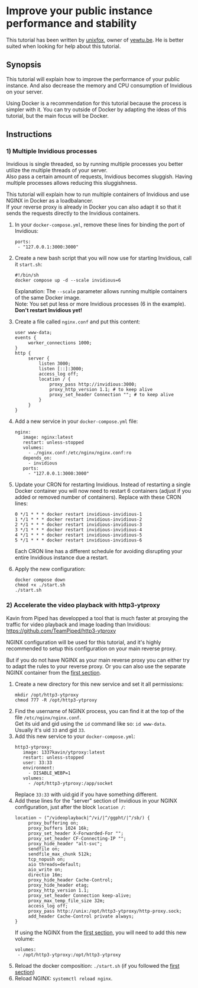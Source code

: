 # Improve your public instance performance and stability

This tutorial has been written by [unixfox](https://github.com/unixfox), owner of [yewtu.be](https://yewtu.be/). He is better suited when looking for help about this tutorial.

## Synopsis

This tutorial will explain how to improve the performance of your public instance. And also decrease the memory and CPU consumption of Invidious on your server.

Using Docker is a recommendation for this tutorial because the process is simpler with it. You can try outside of Docker by adapting the ideas of this tutorial, but the main focus will be Docker.

## Instructions

### 1) Multiple Invidious processes

Invidious is single threaded, so by running multiple processes you better utilize the multiple threads of your server.  
Also pass a certain amount of requests, Invidious becomes sluggish. Having multiple processes allows reducing this sluggishness.

This tutorial will explain how to run multiple containers of Invidious and use NGINX in Docker as a loadbalancer.  
If your reverse proxy is already in Docker you can also adapt it so that it sends the requests directly to the Invidious containers.

1. In your `docker-compose.yml`, remove these lines for binding the port of Invidious:
   ```
   ports:
    - "127.0.0.1:3000:3000"
   ```
2. Create a new bash script that you will now use for starting Invidious, call it `start.sh`:
   ```
   #!/bin/sh
   docker compose up -d --scale invidious=6
   ```
   Explanation: The `--scale` parameter allows running multiple containers of the same Docker image.  
   Note: You set put less or more Invidious processes (6 in the example).  
   **Don't restart Invidious yet!**
3. Create a file called `nginx.conf` and put this content:
   ```
   user www-data;
   events {
        worker_connections 1000;
   }
   http {
        server {
            listen 3000;
            listen [::]:3000;
            access_log off;
            location / {
                proxy_pass http://invidious:3000;
                proxy_http_version 1.1; # to keep alive
                proxy_set_header Connection ""; # to keep alive
            }
        }
   }
   ```
4. Add a new service in your `docker-compose.yml` file:
   ```
   nginx:
      image: nginx:latest
      restart: unless-stopped
      volumes:
        - ./nginx.conf:/etc/nginx/nginx.conf:ro
      depends_on:
        - invidious
      ports:
        - "127.0.0.1:3000:3000"
   ```

5. Update your CRON for restarting Invidious.
   Instead of restarting a single Docker container you will now need to restart 6 containers (adjust if you added or removed number of containers).
   Replace with these CRON lines:
   ```
   0 */1 * * * docker restart invidious-invidious-1
   1 */1 * * * docker restart invidious-invidious-2
   2 */1 * * * docker restart invidious-invidious-3
   3 */1 * * * docker restart invidious-invidious-4
   4 */1 * * * docker restart invidious-invidious-5
   5 */1 * * * docker restart invidious-invidious-6
   ```
   Each CRON line has a different schedule for avoiding disrupting your entire Invidious instance due a restart.
6. Apply the new configuration:
   ```
   docker compose down
   chmod +x ./start.sh
   ./start.sh
   ```

### 2) Accelerate the video playback with http3-ytproxy

Kavin from Piped has developped a tool that is much faster at proxying the traffic for video playback and image loading than Invidious: https://github.com/TeamPiped/http3-ytproxy

NGINX configuration will be used for this tutorial, and it's highly recommended to setup this configuration on your main reverse proxy.

But if you do not have NGINX as your main reverse proxy you can either try to adapt the rules to your reverse proxy. Or you can also use the separate NGINX container from the [first section](#1-multiple-invidious-processes).

1. Create a new directory for this new service and set it all permissions:
   ```
   mkdir /opt/http3-ytproxy
   chmod 777 -R /opt/http3-ytproxy
   ```
2. Find the username of NGINX process, you can find it at the top of the file `/etc/nginx/nginx.conf`.  
   Get its uid and gid using the `id` command like so: `id www-data`.  
   Usually it's uid `33` and gid `33`.
3. Add this new service to your `docker-compose.yml`:
   ```
   http3-ytproxy:
      image: 1337kavin/ytproxy:latest
      restart: unless-stopped
      user: 33:33
      environment:
        - DISABLE_WEBP=1
      volumes:
        - /opt/http3-ytproxy:/app/socket
   ```
   Replace `33:33` with uid:gid if you have something different.
4. Add these lines for the "server" section of Invidious in your NGINX configuration, just after the block `location /`:
   ```
   location ~ (^/videoplayback|^/vi/|^/ggpht/|^/sb/) {
        proxy_buffering on;
        proxy_buffers 1024 16k;
        proxy_set_header X-Forwarded-For "";
        proxy_set_header CF-Connecting-IP "";
        proxy_hide_header "alt-svc";
        sendfile on;
        sendfile_max_chunk 512k;
        tcp_nopush on;
        aio threads=default;
        aio_write on;
        directio 16m;
        proxy_hide_header Cache-Control;
        proxy_hide_header etag;
        proxy_http_version 1.1;
        proxy_set_header Connection keep-alive;
        proxy_max_temp_file_size 32m;
        access_log off;
        proxy_pass http://unix:/opt/http3-ytproxy/http-proxy.sock;
        add_header Cache-Control private always;
   }
   ```
   If using the NGINX from the [first section](#1-multiple-invidious-processes), you will need to add this new volume:
   ```
   volumes:
    - /opt/http3-ytproxy:/opt/http3-ytproxy
   ```
5. Reload the docker composition: `./start.sh` (if you followed the [first section](#1-multiple-invidious-processes))
6. Reload NGINX: `systemctl reload nginx`.